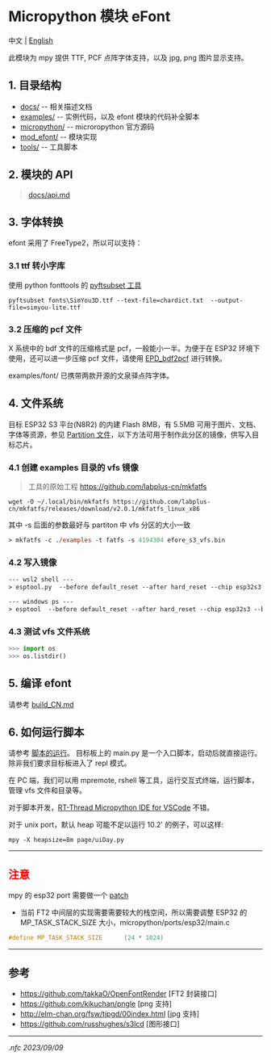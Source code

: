 # Micropython 模块 eFont

中文 | [English](README.md)

此模块为 mpy 提供 TTF, PCF 点阵字体支持，以及 jpg, png 图片显示支持。

## 1. 目录结构

- [docs/](docs/) -- 相关描述文档
- [examples/](examples/) -- 实例代码，以及 efont 模块的代码补全脚本
- [micropython/](micropython/) -- microropython 官方源码
- [mod_efont/](mod_efont/) -- 模块实现
- [tools/](tools/) -- 工具脚本

## 2. 模块的 API
> [docs/api.md](docs/api.md) 

## 3. 字体转换
efont 采用了 FreeType2，所以可以支持：

### 3.1 ttf 转小字库
使用 python fonttools 的 [pyftsubset 工具](https://fonttools.readthedocs.io/en/latest/subset/index.html)
```shell
pyftsubset fonts\SimYou3D.ttf --text-file=chardict.txt  --output-file=simyou-lite.ttf
```

### 3.2 压缩的 pcf 文件
X 系统中的 bdf 文件的压缩格式是 pcf，一般能小一半。为便于在 ESP32 环境下使用，还可以进一步压缩 pcf 文件，请使用 [EPD_bdf2pcf](https://github.com/dotnfc/EPD_bdf2pcf) 进行转换。

examples/font/ 已携带两款开源的文泉驿点阵字体。

## 4. 文件系统
目标 ESP32 S3 平台(N8R2) 的内建 Flash 8MB，有 5.5MB 可用于图片、文档、字体等资源，参见 [Partition 文件](mod_efont/boards/EFORE_S3/partitions-8MiB.csv)，以下方法可用于制作此分区的镜像，供写入目标芯片。

### 4.1 创建 examples 目录的 vfs 镜像
> 工具的原始工程 https://github.com/labplus-cn/mkfatfs

```
wget -O ~/.local/bin/mkfatfs https://github.com/labplus-cn/mkfatfs/releases/download/v2.0.1/mkfatfs_linux_x86 
```

其中 -s 后面的参数最好与 partiton 中 vfs 分区的大小一致

```ps
> mkfatfs -c ./examples -t fatfs -s 4194304 efore_s3_vfs.bin 
```

### 4.2 写入镜像
```ps
--- wsl2 shell ---
> esptool.py  --before default_reset --after hard_reset --chip esp32s3 --baud 921600 --port /dev/ttyACM0 write_flash -z 0x290000 efore_s3_vfs.bin

--- windows ps ---
> esptool  --before default_reset --after hard_reset --chip esp32s3 --baud 921600 --port com6 write_flash -z 0x290000 efore_s3_vfs.bin
```

### 4.3 测试 vfs 文件系统
```python
>>> import os
>>> os.listdir()
```

## 5. 编译 efont
请参考 [build_CN.md](docs/build_CN.md)

## 6. 如何运行脚本
请参考 [脚本的运行](https://docs.micropython.org/en/latest/pyboard/tutorial/script.html)。 目标板上的 main.py 是一个入口脚本，启动后就直接运行。除非我们要求目标板进入了 repl 模式。

在 PC 端，我们可以用 mpremote, rshell 等工具，运行交互式终端，运行脚本，管理 vfs 文件和目录等。

对于脚本开发，[RT-Thread Micropython IDE for VSCode](https://marketplace.visualstudio.com/items?itemName=RT-Thread.rt-thread-micropython) 不错。

对于 unix port，默认 heap 可能不足以运行 10.2' 的例子，可以这样:

```shell
mpy -X heapsize=8m page/uiDay.py
```
<hr>

## <span style="color:red;">注意</span>
mpy 的 esp32 port 需要做一个 [patch](tools/esp32-patch.diff)

- 当前 FT2 中间层的实现需要需要较大的栈空间，所以需要调整 ESP32 的 MP_TASK_STACK_SIZE 大小，micropython/ports/esp32/main.c

```c
#define MP_TASK_STACK_SIZE      (24 * 1024)
```

<hr>

## 参考
- https://github.com/takkaO/OpenFontRender [FT2 封装接口]
- https://github.com/kikuchan/pngle [png 支持]
- http://elm-chan.org/fsw/tjpgd/00index.html [jpg 支持]
- https://github.com/russhughes/s3lcd [图形接口]


<hr>

*.nfc 2023/09/09*
